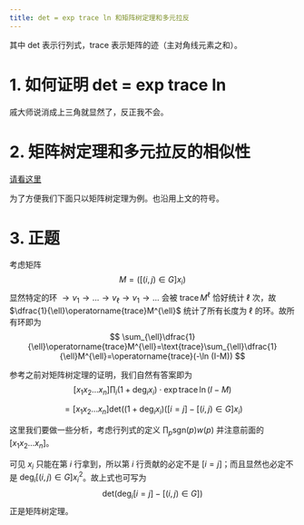 ```yaml
---
title: det = exp trace ln 和矩阵树定理和多元拉反
---
```


其中 det 表示行列式，trace 表示矩阵的迹（主对角线元素之和）。

# 1. 如何证明 det = exp trace ln

戚大师说消成上三角就显然了，反正我不会。

# 2. 矩阵树定理和多元拉反的相似性

[请看这里](https://xyix.gitee.io/posts/?page=1&postname=multi-lagrange-inv)

为了方便我们下面只以矩阵树定理为例。也沿用上文的符号。

# 3. 正题

考虑矩阵
$$
M=\left([(i,j)\in G\right]x_i)
$$
显然特定的环 $\rightarrow v_1\rightarrow\ldots\rightarrow v_{\ell}\rightarrow v_1\rightarrow\ldots$ 会被 $\operatorname{trace}M^{\ell}$ 恰好统计 $\ell$ 次，故 $\dfrac{1}{\ell}\operatorname{trace}M^{\ell}$ 统计了所有长度为 $\ell$ 的环。故所有环即为
$$
\sum_{\ell}\dfrac{1}{\ell}\operatorname{trace}M^{\ell}=\text{trace}\sum_{\ell}\dfrac{1}{\ell}M^{\ell}=\operatorname{trace}(-\ln (I-M))
$$

参考之前对矩阵树定理的证明，我们自然有答案即为
$$
[x_1x_2...x_n]\prod_i(1+\text{deg}_ix_i)\cdot\operatorname{exp}\operatorname{trace}\ln(I-M)
$$

$$
=[x_1x_2...x_n]\text{det}((1+\text{deg}_ix_i)([i=j]-[(i,j)\in G]x_i)
$$

这里我们要做一些分析，考虑行列式的定义 $\prod_p\text{sgn}(p)w(p)$ 并注意前面的 $[x_1x_2...x_n]$。

可见 $x_i$ 只能在第 $i$ 行拿到，所以第 $i$ 行贡献的必定不是 $[i=j]$；而且显然也必定不是 $\text{deg}_i[(i,j)\in G]x^2_i$。故上式也可写为
$$
\text{det}(\text{deg}_i[i=j]-[(i,j)\in G])
$$
正是矩阵树定理。